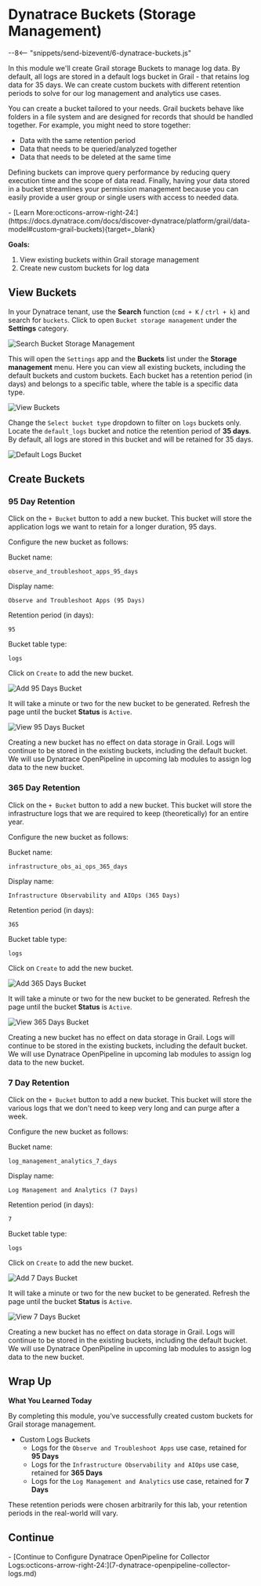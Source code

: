 # Dynatrace Buckets (Storage Management)
--8<-- "snippets/send-bizevent/6-dynatrace-buckets.js"

In this module we'll create Grail storage Buckets to manage log data.  By default, all logs are stored in a default logs bucket in Grail - that retains log data for 35 days.  We can create custom buckets with different retention periods to solve for our log management and analytics use cases.

You can create a bucket tailored to your needs. Grail buckets behave like folders in a file system and are designed for records that should be handled together. For example, you might need to store together:

* Data with the same retention period
* Data that needs to be queried/analyzed together
* Data that needs to be deleted at the same time

Defining buckets can improve query performance by reducing query execution time and the scope of data read. Finally, having your data stored in a bucket streamlines your permission management because you can easily provide a user group or single users with access to needed data.

<div class="grid cards" markdown>
- [Learn More:octicons-arrow-right-24:](https://docs.dynatrace.com/docs/discover-dynatrace/platform/grail/data-model#custom-grail-buckets){target=_blank}
</div>

**Goals:**

1. View existing buckets within Grail storage management
2. Create new custom buckets for log data

## View Buckets

In your Dynatrace tenant, use the **Search** function (`cmd + K` / `ctrl + k`) and search for `buckets`.  Click to open `Bucket storage management` under the **Settings** category.

![Search Bucket Storage Management](../img/dt_buckets-search_bucket_management.png)

This will open the `Settings` app and the **Buckets** list under the **Storage management** menu.  Here you can view all existing buckets, including the default buckets and custom buckets.  Each bucket has a retention period (in days) and belongs to a specific table, where the table is a specific data type.

![View Buckets](../img/dt_buckets-storage_management_all_buckets.png)

Change the `Select bucket type` dropdown to filter on `logs` buckets only.  Locate the `default_logs` bucket and notice the retention period of **35 days**.  By default, all logs are stored in this bucket and will be retained for 35 days.

![Default Logs Bucket](../img/dt_buckets-storage_management_default_logs_bucket.png)

## Create Buckets

### 95 Day Retention

Click on the `+ Bucket` button to add a new bucket.  This bucket will store the application logs we want to retain for a longer duration, 95 days.

Configure the new bucket as follows:

Bucket name:
```text
observe_and_troubleshoot_apps_95_days
```

Display name:
```text
Observe and Troubleshoot Apps (95 Days)
```

Retention period (in days):
```text
95
```

Bucket table type:
```text
logs
```

Click on `Create` to add the new bucket.

![Add 95 Days Bucket](../img/dt_buckets-storage_management_add_95_days.png)

It will take a minute or two for the new bucket to be generated.  Refresh the page until the bucket **Status** is `Active`.

![View 95 Days Bucket](../img/dt_buckets-storage_management_view_95_days.png)

Creating a new bucket has no effect on data storage in Grail.  Logs will continue to be stored in the existing buckets, including the default bucket.  We will use Dynatrace OpenPipeline in upcoming lab modules to assign log data to the new bucket.

### 365 Day Retention

Click on the `+ Bucket` button to add a new bucket.  This bucket will store the infrastructure logs that we are required to keep (theoretically) for an entire year.

Configure the new bucket as follows:

Bucket name:
```text
infrastructure_obs_ai_ops_365_days
```

Display name:
```text
Infrastructure Observability and AIOps (365 Days)
```

Retention period (in days):
```text
365
```

Bucket table type:
```text
logs
```

Click on `Create` to add the new bucket.

![Add 365 Days Bucket](../img/dt_buckets-storage_management_add_365_days.png)

It will take a minute or two for the new bucket to be generated.  Refresh the page until the bucket **Status** is `Active`.

![View 365 Days Bucket](../img/dt_buckets-storage_management_view_365_days.png)

Creating a new bucket has no effect on data storage in Grail.  Logs will continue to be stored in the existing buckets, including the default bucket.  We will use Dynatrace OpenPipeline in upcoming lab modules to assign log data to the new bucket.

### 7 Day Retention

Click on the `+ Bucket` button to add a new bucket.  This bucket will store the various logs that we don't need to keep very long and can purge after a week.

Configure the new bucket as follows:

Bucket name:
```text
log_management_analytics_7_days
```

Display name:
```text
Log Management and Analytics (7 Days)
```

Retention period (in days):
```text
7
```

Bucket table type:
```text
logs
```

Click on `Create` to add the new bucket.

![Add 7 Days Bucket](../img/dt_buckets-storage_management_add_7_days.png)

It will take a minute or two for the new bucket to be generated.  Refresh the page until the bucket **Status** is `Active`.

![View 7 Days Bucket](../img/dt_buckets-storage_management_view_7_days.png)

Creating a new bucket has no effect on data storage in Grail.  Logs will continue to be stored in the existing buckets, including the default bucket.  We will use Dynatrace OpenPipeline in upcoming lab modules to assign log data to the new bucket.

## Wrap Up

**What You Learned Today**

By completing this module, you've successfully created custom buckets for Grail storage management.

- Custom Logs Buckets
    * Logs for the `Observe and Troubleshoot Apps` use case, retained for **95 Days**
    * Logs for the `Infrastructure Observability and AIOps` use case, retained for **365 Days**
    * Logs for the `Log Management and Analytics` use case, retained for **7 Days**

These retention periods were chosen arbitrarily for this lab, your retention periods in the real-world will vary.

## Continue

<div class="grid cards" markdown>
- [Continue to Configure Dynatrace OpenPipeline for Collector Logs:octicons-arrow-right-24:](7-dynatrace-openpipeline-collector-logs.md)
</div>